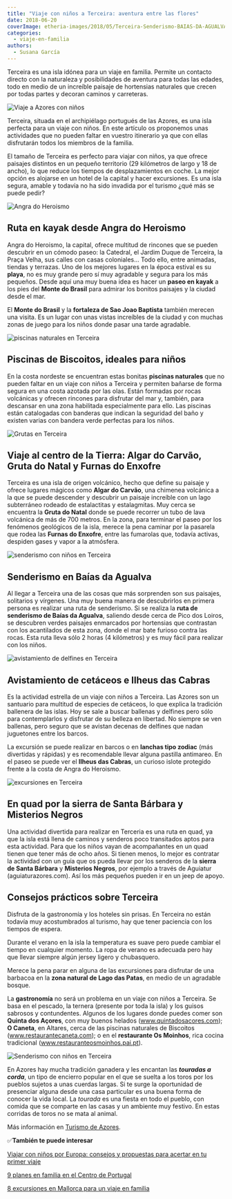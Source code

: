 ```yaml
---
title: "Viaje con niños a Terceira: aventura entre las flores"
date: 2018-06-20
coverImage: etheria-images/2018/05/Terceira-Senderismo-BAIAS-DA-AGUALVA-3.jpg
categories: 
  - viaje-en-familia
authors: 
  - Susana García
---
```


Terceira es una isla idónea para un viaje en familia. Permite un contacto directo con la 
naturaleza y posibilidades de aventura para todas las edades, todo en medio de un 
increíble paisaje de hortensias naturales que crecen por todas partes y decoran caminos 
y carreteras. 

![Viaje a Azores con niños](etheria-images/2021/01/viajar-ninos-europa-terceira-900x600.jpg "Avistamiento de cetáceos en Terceira. © SG")

Terceira, situada en el archipiélago portugués de las Azores, es una isla perfecta para 
un viaje con niños. En este artículo os proponemos unas actividades que no pueden faltar 
en vuestro itinerario ya que con ellas disfrutarán todos los miembros de la familia. 

El tamaño de Terceira es perfecto para viajar con niños, ya que ofrece paisajes 
distintos en un pequeño territorio (29 kilómetros de largo y 18 de ancho), lo que reduce 
los tiempos de desplazamientos en coche. La mejor opción es alojarse en un hotel de la 
capital y hacer excursiones. Es una isla segura, amable y todavía no ha sido invadida 
por el turismo ¿qué más se puede pedir? 

![Angra do Heroismo](etheria-images/2018/05/Terceira-ANGRA-DO-HEROISMO-1024x683.jpg "Angra do Heroismo, capital de Terceira. © SG")

## Ruta en kayak desde Angra do Heroismo

Angra do Heroismo, la capital, ofrece multitud de rincones que se pueden descubrir en un 
cómodo paseo: la Catedral, el Jardim Duque de Terceira, la Praça Velha, sus calles con 
casas coloniales… Todo ello, entre animadas, tiendas y terrazas. Uno de los mejores 
lugares en la época estival es su **playa**, no es muy grande pero sí muy agradable y 
segura para los más pequeños. Desde aquí una muy buena idea es hacer un **paseo en 
kayak** a los pies del **Monte do Brasil** para admirar los bonitos paisajes y la ciudad 
desde el mar. 

El **Monte do Brasil** y la **fortaleza de Sao Joao Baptista** también merecen una 
visita. Es un lugar con unas vistas increíbles de la ciudad y con muchas zonas de juego 
para los niños donde pasar una tarde agradable. 

![piscinas naturales en Terceira](etheria-images/2018/05/TERCEIRA-PISCINAS-NATURALES-BISCOITOS-e1573899702158.jpg "Piscinas naturales de Biscoitos.")

## Piscinas de Biscoitos, ideales para niños

En la costa nordeste se encuentran estas bonitas **piscinas naturales** que no pueden 
faltar en un viaje con niños a Terceira y permiten bañarse de forma segura en una costa 
azotada por las olas. Están formadas por rocas volcánicas y ofrecen rincones para 
disfrutar del mar y, también, para descansar en una zona habilitada especialmente para 
ello. Las piscinas están catalogadas con banderas que indican la seguridad del baño y 
existen varias con bandera verde perfectas para los niños. 

![Grutas en Terceira](etheria-images/2018/05/Terceira-ALGAR-DO-CARVAO-2-1024x683.jpg "Algar do Carvão. © SG")

## Viaje al centro de la Tierra: Algar do Carvão, Gruta do Natal y Furnas do Enxofre

Terceira es una isla de origen volcánico, hecho que define su paisaje y ofrece lugares 
mágicos como **Algar do Carvão**, una chimenea volcánica a la que se puede descender y 
descubrir un paisaje increíble con un lago subterráneo rodeado de estalactitas y 
estalagmitas. Muy cerca se encuentra la **Gruta do Natal** donde se puede recorrer un 
tubo de lava volcánica de más de 700 metros. En la zona, para terminar el paseo por los 
fenómenos geológicos de la isla, merece la pena caminar por la pasarela que rodea las 
**Furnas do Enxofre**, entre las fumarolas que, todavía activas, despiden gases y vapor 
a la atmósfera. 

![senderismo con niños en Terceira](etheria-images/2021/01/viajar-ninos-terceira-Senderismo-BAIAS-DA-ALGUALVA-2-1024x683-1-900x600.jpg "Ruta de senderismo de Baías da Agualva. © SG")

## Senderismo en Baías da Agualva

Al llegar a Terceira una de las cosas que más sorprenden son sus paisajes, solitarios y 
vírgenes. Una muy buena manera de descubrirlos en primera persona es realizar una ruta 
de senderismo. Si se realiza la **ruta de senderismo de Baías da Agualva**, saliendo 
desde cerca de Pico dos Loiros, se descubren verdes paisajes enmarcados por hortensias 
que contrastan con los acantilados de esta zona, donde el mar bate furioso contra las 
rocas. Esta ruta lleva sólo 2 horas (4 kilómetros) y es muy fácil para realizar con los 
niños. 

![avistamiento de delfines en Terceira](etheria-images/2018/05/TERCEIRA-AVISTAMIENTO-CETACEOS-5-1024x768.jpg "Delfín en la costa de Terceira. © SG")

## Avistamiento de cetáceos e Ilheus das Cabras

Es la actividad estrella de un viaje con niños a Terceira. Las Azores son un santuario 
para multitud de especies de cetáceos, lo que explica la tradición ballenera de las 
islas. Hoy se sale a buscar ballenas y delfines pero sólo para contemplarlos y disfrutar 
de su belleza en libertad. No siempre se ven ballenas, pero seguro que se avistan 
decenas de delfines que nadan juguetones entre los barcos. 

La excursión se puede realizar en barcos o en **lanchas tipo zodiac** (más divertidas y 
rápidas) y es recomendable llevar alguna pastilla antimareo. En el paseo se puede ver el 
**Ilheus das Cabras**, un curioso islote protegido frente a la costa de Angra do 
Heroismo. 

![excursiones en Terceira](etheria-images/2018/05/TERCEIRA-RUTA-EN-QUAD-SANTA-BARBARA-Y-MISTERIOS-NEGROS-2-1024x768.jpg "Ruta en quad en la sierra de Santa Bárbara. © SG")

## En quad por la sierra de Santa Bárbara y Misterios Negros

Una actividad divertida para realizar en Terceria es una ruta en quad, ya que la isla 
está llena de caminos y senderos poco transitados aptos para esta actividad. Para que 
los niños vayan de acompañantes en un quad tienen que tener más de ocho años. Si tienen 
menos, lo mejor es contratar la actividad con un guía que os pueda llevar por los 
senderos de la **sierra de Santa Bárbara** y **Misterios Negros**, por ejemplo a través 
de Aguiatur (aguiaturazores.com). Así los más pequeños pueden ir en un jeep de apoyo. 

## Consejos prácticos sobre Terceira

Disfruta de la gastronomía y los hoteles sin prisas. En Terceira no están todavía muy 
acostumbrados al turismo, hay que tener paciencia con los tiempos de espera. 

Durante el verano en la isla la temperatura es suave pero puede cambiar el tiempo en 
cualquier momento. La ropa de verano es adecuada pero hay que llevar siempre algún 
jersey ligero y chubasquero. 

Merece la pena parar en alguna de las excursiones para disfrutar de una barbacoa en la 
**zona natural de Lago das Patas**, en medio de un agradable bosque. 

La **gastronomía** no será un problema en un viaje con niños a Terceira. Se basa en el 
pescado, la ternera (presente por toda la isla) y los guisos sabrosos y contundentes. 
Algunos de los lugares donde puedes comer son **Quinta dos Açores**, con muy buenos 
helados (www.quintadosacores.com); **O Caneta**, en Altares, cerca de las piscinas 
naturales de Biscoitos (www.restaurantecaneta.com); o en el **restaurante Os Moinhos**, 
rica cocina tradicional (www.restauranteosmoinhos.pai.pt). 

![Senderismo con niños en Terceira](etheria-images/2018/06/TERCEIRA-SENDERISMO-BAÍAS-DA-AGUALVA-4-900x600.jpg "Paisaje en la ruta de Baías da Agualva. © SG")

En Azores hay mucha tradición ganadera y les encantan las _**touradas a corda**_, un 
tipo de encierro popular en el que se suelta a los toros por los pueblos sujetos a unas 
cuerdas largas. Si te surge la oportunidad de presenciar alguna desde una casa 
particular es una buena forma de conocer la vida local. La _tourada_ es una fiesta en 
todo el pueblo, con comida que se comparte en las casas y un ambiente muy festivo. En 
estas corridas de toros no se mata al animal. 

Más información en [Turismo de Azores](https://www.visitazores.com/es). 

✅**También te puede interesar** 

[Viajar con niños por Europa: consejos y propuestas para acertar en tu primer 
viaje](https://etheriamagazine.com/2021/02/02/viajar-con-ninos-por-europa-consejos-y-propuestas/) 

[9 planes en familia en el Centro de 
Portugal](https://etheriamagazine.com/2019/06/28/planes-divertidos-viajes-familia-portugal/) 

[8 excursiones en Mallorca para un viaje en 
familia](https://etheriamagazine.com/2020/06/16/8-excursiones-en-mallorca-para-un-viaje-en-familia-con-ninos/)
